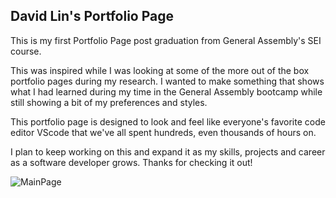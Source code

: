 ## David Lin's Portfolio Page

This is my first Portfolio Page post graduation from General Assembly's SEI course.

This was inspired while I was looking at some of the more out of the box portfolio pages during my research. 
I wanted to make something that shows what I had learned during my time in the General Assembly bootcamp while still showing a bit of my preferences and styles. 

This portfolio page is designed to look and feel like everyone's favorite code editor VScode that we've all spent hundreds, even thousands of hours on.

I plan to keep working on this and expand it as my skills, projects and career as a software developer grows. 
Thanks for checking it out!


![MainPage](https://i.imgur.com/YxQB1DT.png)
